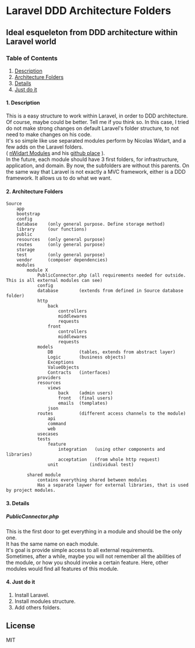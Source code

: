 # Laravel DDD Architecture Folders
## Ideal esqueleton from DDD architecture within Laravel world
  
### Table of Contents
1. [Description](#1-description)
2. [Architecture Folders](#2-architecture-folders)
3. [Details](#3-details)
4. [Just do it](#4-just-do-it)
  
#### 1. Description
This is a easy structure to work within Laravel, in order to DDD architecture. 
Of course, maybe could be better. Tell me if you think so.
In this case, I tried do not make strong changes on default Laravel's folder structure, to not need to make changes on his code.  
It's so simple like use separated modules perform by Nicolas Widart, and a few adds on the Laravel folders.  
( <a href="https://docs.laravelmodules.com">nWidart Modules</a> and his <a href="https://github.com/nWidart/laravel-modules">github place</a> ).  
In the future, each module should have 3 first folders, for infrastructure, application, and domain. By now, the subfolders are without this parents.
On the same way that Laravel is not exactly a MVC framework, either is a DDD framework. It allows us to do what we want.  

#### 2. Architecture Folders
```
Source					 		
	app						
	bootstrap						
	config						
	database	(only general purpose. Define storage method)
	library		(our functions)				
	public						
	resources	(only general purpose)				
	routes		(only general purpose)				
	storage						
	test		(only general purpose)				
	vendor		(composer dependencies)				
	modules	
		module X					
			PublicConnector.php (all requirements needed for outside. This is all external modules can see)
			config				
			database        (extends from defined in Source database folder)
			http				
				back			
					controllers		
					middlewares		
					requests		
				front			
					controllers		
					middlewares		
					requests		
			models				
				DB      	(tables, extends from abstract layer)	
				Logic   	(business objects)
				Exceptions
				ValueObjects
				Contracts	(interfaces)
			providers				
			resources				
				views			
					back    (admin users)
					front   (final users)
					emails  (templates)
				json			
			routes			(different access channels to the module) 				
				api			
				command			
				web			
			usecases				
			tests				
				feature			
					integration   (using other components and libraries)
					acceptation   (from whole http request)
				unit            (individual test)
							
		shared module 					
			contains everything shared between modules				
			Has a separate laywer for external libraries, that is used by project modules.				

```  
  
  
#### 3. Details
##### PublicConnector.php 
This is the first door to get everything in a module and should be the only one.  
It has the same name on each module.  
It's goal is provide simple access to all external requirements.  
Sometimes, after a while, maybe you will not remember all the abilities of the module, or how you should invoke a certain feature. Here, other modules would find all features of this module.


#### 4. Just do it
1. Install Laravel.
2. Install modules structure.
3. Add others folders.

## License
MIT




